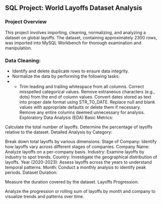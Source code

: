 ## SQL Project: World Layoffs Dataset Analysis
### Project Overview
This project involves importing, cleaning, normalizing, and analyzing a dataset on global layoffs. The dataset, containing approximately 2300 rows, was imported into MySQL Workbench for thorough examination and manipulation.

### Data Cleaning:

- Identify and delete duplicate rows to ensure data integrity.
- Normalize the data by performing the following tasks:
- - Trim leading and trailing whitespace from all columns.
Correct misspelled categorical values.
Remove extraneous characters (e.g., dots) from the end of column values.
Convert dates stored as text into proper date format using STR_TO_DATE.
Replace null and blank values with appropriate defaults or delete them if necessary.
Remove any entire columns deemed unnecessary for analysis.
Exploratory Data Analysis (EDA)
Basic Metrics:

Calculate the total number of layoffs.
Determine the percentage of layoffs relative to the dataset.
Detailed Analysis by Category:

Break down total layoffs by various dimensions:
Stage of Company: Identify how layoffs vary across different stages of companies.
Company Name: Analyze layoffs on a per-company basis.
Industry: Examine layoffs by industry to spot trends.
Country: Investigate the geographical distribution of layoffs.
Year (2020-2023): Assess layoffs across the years to understand temporal patterns.
Month: Conduct a monthly analysis to identify peak periods.
Dataset Duration:

Measure the duration covered by the dataset.
Layoffs Progression:

Analyze the progression or rolling sum of layoffs by month and company to visualize trends and patterns over time.
